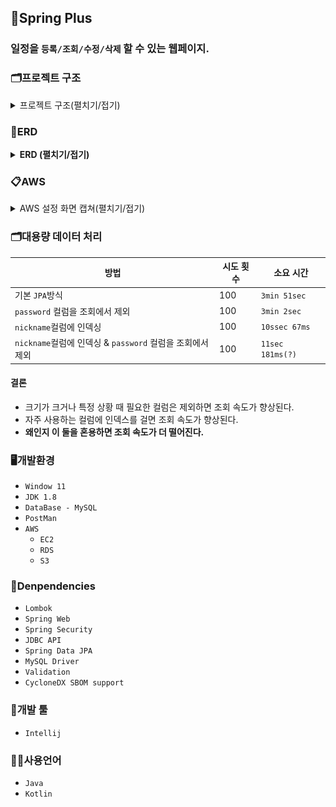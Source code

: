 ## 📆Spring Plus
### 일정을 `등록/조회/수정/삭제` 할 수 있는 웹페이지.

### 🗂️프로젝트 구조
<details><summary>프로젝트 구조(펼치기/접기)</summary>

```bash
'src.main.java.org.sample.export'           # spring-plus 프로젝트 관련 패키지와 소스 코드를 모아놓은 폴더 
 ├── 'aop'                                  # aop 관련 로깅 class들을 모아놓은 폴더
 ├── 'api'                                  # 외부 api와 통신하는 class들을 모아놓은 폴더
 │    └── 'dto'                              
 ├── 'config'                               # 프로젝트 설정 관련 class들을 모아놓은 폴더
 ├── 'domain'                               # 도메인 모델을 정의하는 class들을 모아놓은 폴더
 │    ├── 'auth'                            # 로그인 & 회원가입 관련 폴더와 class들을 모아놓은 폴더                              
 │    │   ├── 'controller'                     
 │    │   ├── 'dto'                     
 │    │   ├── 'exception'                     
 │    │   └── 'service'                     
 │    ├── 'comment'                         # 댓글 관련 폴더와 class들을 모아놓은 폴더                                 
 │    │   ├── 'controller'           
 │    │   ├── 'dto'                  
 │    │   ├── 'entity'               
 │    │   ├── 'repository'           
 │    │   └── 'service'              
 │    ├── 'common'                          # 공통으로 사용되는 class들을 모아놓은 폴더        
 │    │   ├── 'dto'                  
 │    │   ├── 'entity'               
 │    │   └── 'exception'            
 │    ├── 'manager'                         # 일정 담당자 관련 class들을 모아놓은 폴더              
 │    │   ├── 'controller'           
 │    │   ├── 'dto'                  
 │    │   ├── 'entity'               
 │    │   ├── 'repository'           
 │    │   └── 'service'              
 │    ├── 'todo'                            # 일정 관련 class들을 모아놓은 폴더                    
 │    │   ├── 'controller'           
 │    │   ├── 'dto'                  
 │    │   ├── 'entity'               
 │    │   ├── 'repository'           
 │    │   └── 'service'              
 │    └── 'user'                            # 유저 관련 class들을 모아놓은 폴더                  
 │        ├── 'controller'           
 │        ├── 'dto'                  
 │        ├── 'entity'               
 │        ├── 'repository'           
 │        └── 'service'                      
 ├── 'filter'                               # 필터들을 모아놓은 폴더
 ├── 'security'                             # security관련 class들을 모아놓은 폴더
 └── 'util'                                 # 공통적으로 사용할 수 있는 유틸리티 class들을 모아놓은 폴더
```
</details>

### 📑ERD
<details><summary><b>ERD (펼치기/접기)</b></summary>
<img src="images/erd.png"/>
</details>

### 📋AWS
<details><summary>AWS 설정 화면 캡쳐(펼치기/접기)</summary>

### EC2
#### Instance

<img src="images/01. EC2-Instance.png"/>

#### Security

<img src="images/02. Instance-Security.png"/>

#### Elastic IP
<img src="images/03. Elastic IP address.png"/>

### RDS
#### Database

<img src="images/04. RDS.png"/>

#### Configuration

<img src="images/05. RDS-Configuration.png"/>

#### Security

<img src="images/06. RDS-Security.png"/>

#### Parameter Group

<img src="images/07. RDS-ParameterGroup01.png"/>
<img src="images/08. RDS-ParameterGroup02.png"/>

### S3
#### Buckets

<img src="images/09. S3.png"/>

#### Permissions

<img src="images/10. S3-Permissions.png"/>

### AIM
#### User

<img src="images/11. AIM 유처추가.png"/>
</details>

### 🗂️대용량 데이터 처리
|방법|시도 횟수|소요 시간|
|---|---|---|
|기본 `JPA`방식|100|`3min 51sec`|
|`password` 컬럼을 조회에서 제외|100|`3min 2sec`|
|`nickname`컬럼에 인덱싱|100|`10ssec 67ms`|
|`nickname`컬럼에 인덱싱 & `password` 컬럼을 조회에서 제외|100|`11sec 181ms(?)`|

#### 결론
- 크기가 크거나 특정 상황 때 필요한 컬럼은 제외하면 조회 속도가 향상된다.
- 자주 사용하는 컬럼에 인덱스를 걸면 조회 속도가 향상된다.
- **왜인지 이 둘을 혼용하면 조회 속도가 더 떨어진다.**

### 🖥️개발환경
- `Window 11`
- `JDK 1.8`
- `DataBase - MySQL`
- `PostMan`
- `AWS`
    - `EC2`
    - `RDS`
    - `S3`

### 💫Denpendencies
- `Lombok`
- `Spring Web`
- `Spring Security`
- `JDBC API`
- `Spring Data JPA`
- `MySQL Driver`
- `Validation`
- `CycloneDX SBOM support`

### 🔨개발 툴
- `Intellij`

### 🧑‍💻사용언어
- `Java`
- `Kotlin`
